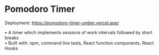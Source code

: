 # Pomodoro Timer

Deployment: https://pomodoro-timer-umber.vercel.app/

•	A timer which implements sessions of work intervals followed by short breaks
<br>
•	Built with:  npm, command line tests, React function components, React Hooks 
